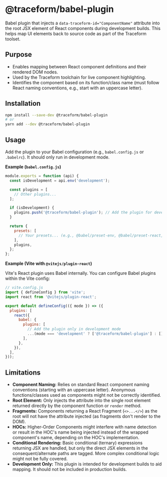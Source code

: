# @traceform/babel-plugin

Babel plugin that injects a `data-traceform-id="ComponentName"` attribute into the root JSX element of React components during development builds. This helps map UI elements back to source code as part of the Traceform toolset.

## Purpose

- Enables mapping between React component definitions and their rendered DOM nodes.
- Used by the Traceform toolchain for live component highlighting.
- Identifies the component based on its function/class name (must follow React naming conventions, e.g., start with an uppercase letter).

## Installation

```bash
npm install --save-dev @traceform/babel-plugin
# or
yarn add --dev @traceform/babel-plugin
```

## Usage

Add the plugin to your Babel configuration (e.g., `babel.config.js` or `.babelrc`). It should only run in development mode.

**Example (`babel.config.js`)**

```javascript
module.exports = function (api) {
  const isDevelopment = api.env('development');

  const plugins = [
    // Other plugins...
  ];

  if (isDevelopment) {
    plugins.push('@traceform/babel-plugin'); // Add the plugin for development
  }

  return {
    presets: [
      // Your presets... (e.g., @babel/preset-env, @babel/preset-react, @babel/preset-typescript)
    ],
    plugins,
  };
};
```

**Example (Vite with `@vitejs/plugin-react`)**

Vite's React plugin uses Babel internally. You can configure Babel plugins within the Vite config:

```javascript
// vite.config.js
import { defineConfig } from 'vite';
import react from '@vitejs/plugin-react';

export default defineConfig(({ mode }) => ({
  plugins: [
    react({
      babel: {
        plugins: [
          // Add the plugin only in development mode
          ...(mode === 'development' ? ['@traceform/babel-plugin'] : []),
        ],
      },
    }),
  ],
}));
```

## Limitations

- **Component Naming:** Relies on standard React component naming conventions (starting with an uppercase letter). Anonymous functions/classes used as components might not be correctly identified.
- **Root Element:** Only injects the attribute into the single root element returned directly by the component function or `render` method.
- **Fragments:** Components returning a React Fragment (`<>...</>`) as the root will not have the attribute injected (as fragments don't render to the DOM).
- **HOCs:** Higher-Order Components might interfere with name detection or result in the HOC's name being injected instead of the wrapped component's name, depending on the HOC's implementation.
- **Conditional Rendering:** Basic conditional (ternary) expressions returning JSX are handled, but only the direct JSX elements in the consequent/alternate paths are tagged. More complex conditional logic might not be fully covered.
- **Development Only:** This plugin is intended for development builds to aid mapping. It should not be included in production builds.
